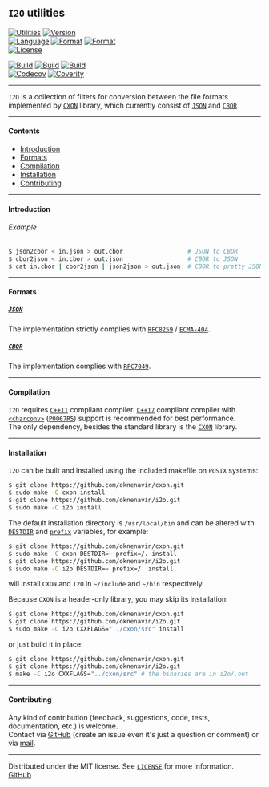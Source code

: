 ## `I2O` utilities

[![Utilities][img-bin]](https://github.com/oknenavin/i2o)
[![Version][img-ver]](https://github.com/oknenavin/cxon/releases)  
[![Language][img-lng]](https://isocpp.org/wiki/faq/cpp11)
[![Format][img-fmt-json]](http://json.org)
[![Format][img-fmt-cbor]](https://cbor.io)  
[![License][img-lic]](LICENSE)

[![Build][img-bld-lnx]](https://github.com/oknenavin/i2o/actions/workflows/linux.yml)
[![Build][img-bld-mac]](https://github.com/oknenavin/i2o/actions/workflows/macos.yml)
[![Build][img-bld-win]](https://github.com/oknenavin/i2o/actions/workflows/windows.yml)  
[![Codecov][img-cov]](https://codecov.io/gh/oknenavin/cxon)
[![Coverity][img-cvr]](https://scan.coverity.com/projects/oknenavin-cxon)
<!--
[![Codacy][img-cod]](https://www.codacy.com/gh/oknenavin/cxon/dashboard?utm_source=github.com&amp;utm_medium=referral&amp;utm_content=oknenavin/cxon&amp;utm_campaign=Badge_Grade)
[![CodeQL][img-cql]](https://github.com/oknenavin/cxon/actions?query=workflow%3ACodeQL)
[![LGTM][img-lgtm-qual]](https://lgtm.com/projects/g/oknenavin/cxon/context:cpp)
[![LGTM/Alerts][img-lgtm-alrt]](https://lgtm.com/projects/g/oknenavin/cxon/alerts/)
-->


--------------------------------------------------------------------------------

`I2O` is a collection of filters for conversion between the file formats
  implemented by [`CXON`](https://github.com/oknenavin/cxon) library,
  which currently consist of [`JSON`](http://json.org) and [`CBOR`](https://cbor.io)


--------------------------------------------------------------------------------

#### Contents
  - [Introduction](#introduction)
  - [Formats](#formats)
  - [Compilation](#compilation)
  - [Installation](#installation)
  - [Contributing](#contributing)


--------------------------------------------------------------------------------

#### Introduction

###### Example
```bash
$ json2cbor < in.json > out.cbor                  # JSON to CBOR
$ cbor2json < in.cbor > out.json                  # CBOR to JSON
$ cat in.cbor | cbor2json | json2json > out.json  # CBOR to pretty JSON
```

--------------------------------------------------------------------------------

#### Formats

##### [`JSON`](http://json.org)

The implementation strictly complies with [`RFC8259`][RFC8259] / [`ECMA-404`][ECMA-404].  

##### [`CBOR`](https://cbor.io)

The implementation complies with [`RFC7049`][RFC7049].


--------------------------------------------------------------------------------

#### Compilation

`I2O` requires [`C++11`][cpp-comp-support] compliant compiler.
[`C++17`][cpp-comp-support] compliant compiler with [`<charconv>`][std-charconv]
([`P0067R5`](http://www.open-std.org/jtc1/sc22/wg21/docs/papers/2016/p0067r5.html)) support
is recommended for best performance.  
The only dependency, besides the standard library is the [`CXON`](https://github.com/oknenavin/cxon) library.


--------------------------------------------------------------------------------

#### Installation

`I2O` can be built and installed using the included makefile on `POSIX` systems:

``` bash
$ git clone https://github.com/oknenavin/cxon.git
$ sudo make -C cxon install
$ git clone https://github.com/oknenavin/i2o.git
$ sudo make -C i2o install
```
The default installation directory is `/usr/local/bin` and can be altered with
[`DESTDIR`](http://www.gnu.org/prep/standards/html_node/DESTDIR.html#DESTDIR) and
[`prefix`](http://www.gnu.org/prep/standards/html_node/Directory-Variables.html)
variables, for example:

``` bash
$ git clone https://github.com/oknenavin/cxon.git
$ sudo make -C cxon DESTDIR=~ prefix=/. install
$ git clone https://github.com/oknenavin/i2o.git
$ sudo make -C i2o DESTDIR=~ prefix=/. install
```

will install `CXON` and `I2O` in `~/include` and `~/bin` respectively.

Because `CXON` is a header-only library, you may skip its installation:

``` bash
$ git clone https://github.com/oknenavin/cxon.git
$ git clone https://github.com/oknenavin/i2o.git
$ sudo make -C i2o CXXFLAGS="../cxon/src" install
```

or just build it in place:

``` bash
$ git clone https://github.com/oknenavin/cxon.git
$ git clone https://github.com/oknenavin/i2o.git
$ make -C i2o CXXFLAGS="../cxon/src" # the binaries are in i2o/.out
```

--------------------------------------------------------------------------------

#### Contributing

Any kind of contribution (feedback, suggestions, code, tests, documentation, etc.) is welcome.  
Contact via [GitHub][GitHub] (create an issue even it's just a question or comment) or
via [mail](mailto:oknenavin@outlook.com).


-------------------------------------------------------------------------------

Distributed under the MIT license. See [`LICENSE`](LICENSE) for more information.  
[GitHub][github]


<!-- links -->
[img-bin]: https://img.shields.io/badge/bin-I2O-608060.svg?style=plastic
[img-ver]: https://img.shields.io/github/release/oknenavin/i2o.svg?style=plastic&color=608060
[img-lng]: https://img.shields.io/badge/language-C++11/14/17/20-608060.svg?style=plastic&logo=C%2B%2B
[img-fmt-json]: https://img.shields.io/badge/language-JSON-608060.svg?style=plastic&logo=JSON
[img-fmt-cbor]: https://img.shields.io/badge/language-CBOR-608060.svg?style=plastic
[img-lic]: https://img.shields.io/badge/license-MIT-608060.svg?style=plastic
[img-bld-lnx]: https://github.com/oknenavin/i2o/actions/workflows/linux.yml/badge.svg
[img-bld-mac]: https://github.com/oknenavin/i2o/actions/workflows/macos.yml/badge.svg
[img-bld-win]: https://github.com/oknenavin/i2o/actions/workflows/windows.yml/badge.svg
[img-cov]: https://codecov.io/gh/oknenavin/cxon/branch/master/graph/badge.svg
[img-cvr]: https://scan.coverity.com/projects/18083/badge.svg
[img-cod]: https://app.codacy.com/project/badge/Grade/a4b8981f7ce34dd5963f10723f8188bf
[img-cql]: https://github.com/oknenavin/cxon/workflows/CodeQL/badge.svg
[img-lgtm-qual]: https://img.shields.io/lgtm/grade/cpp/g/oknenavin/cxon.svg?logo=lgtm&logoWidth=18
[img-lgtm-alrt]: https://img.shields.io/lgtm/alerts/g/oknenavin/cxon.svg?logo=lgtm&logoWidth=18
[cpp-comp-support]: https://en.cppreference.com/mwiki/index.php?title=cpp/compiler_support&oldid=108771
[std-charconv]: https://en.cppreference.com/mwiki/index.php?title=cpp/header/charconv&oldid=105120
[RFC7049]: https://tools.ietf.org/rfc/rfc7049.txt
[ECMA-404]: http://www.ecma-international.org/publications/files/ECMA-ST/ECMA-404.pdf
[RFC8259]: https://www.ietf.org/rfc/rfc8259.txt
<!--[RFC7049]: https://tools.ietf.org/rfc/rfc7049.txt-->
[github]: https://github.com/oknenavin/cxon
